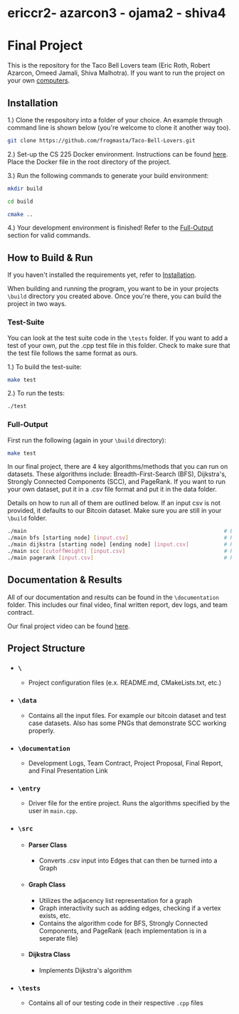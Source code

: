 # ericcr2- azarcon3 - ojama2 - shiva4
# Final Project 

This is the repository for the Taco Bell Lovers team (Eric Roth, Robert Azarcon, Omeed Jamali, Shiva Malhotra). If you want to run the project on your own [computers](https://github.com/frogmasta/Taco-Bell-Lovers#Installation).

## Installation

1.) Clone the respository into a folder of your choice. An example through command line is shown below (you're welcome to clone it another way too). 

```bash
git clone https://github.com/frogmasta/Taco-Bell-Lovers.git
```

2.) Set-up the CS 225 Docker environment. Instructions can be found [here](https://courses.engr.illinois.edu/cs225/fa2022/resources/own-machine/). Place the Docker file in the root directory of the project.

3.) Run the following commands to generate your build environment:
```bash
mkdir build
```

```bash
cd build
```

```bash
cmake ..
```

4.) Your development environment is finished! Refer to the [Full-Output](https://github.com/frogmasta/Taco-Bell-Lovers/edit/master/README.md#full-output)  section for valid commands.

## How to Build & Run

If you haven't installed the requirements yet, refer to [Installation](https://github.com/frogmasta/Taco-Bell-Lovers#Installation). 

When building and running the program, you want to be in your projects ```\build``` directory you created above. Once you're there, you can build the project in two ways.

### Test-Suite

You can look at the test suite code in the ```\tests``` folder. If you want to add a test of your own, put the .cpp test file in this folder. Check to make sure that the test file follows the same format as ours. 

1.) To build the test-suite: 
```bash
make test
```

2.) To run the tests:
```bash
./test
```

### Full-Output
First run the following (again in your ```\build``` directory):
```bash
make test
```

In our final project, there are 4 key algorithms/methods that you can run on datasets. These algorithms include: Breadth-First-Search (BFS), Dijkstra's, Strongly Connected Components (SCC), and PageRank. If you want to run your own dataset, put it in a .csv file format and put it in the data folder.

Details on how to run all of them are outlined below. If an input csv is not provided, it defaults to our Bitcoin dataset. Make sure you are still in your ```\build``` folder.

```bash 
./main                                                              # Executes every algorithm in the suite
./main bfs [starting node] [input.csv]                              # Runs BFS
./main dijkstra [starting node] [ending node] [input.csv]           # Runs Dijkstra's
./main scc [cutoffWeight] [input.csv]                               # Runs Strongly Connected Components
./main pagerank [input.csv]                                         # Runs PageRank
```

## Documentation & Results

All of our documentation and results can be found in the ```\documentation``` folder. This includes our final video, final written report, dev logs, and team contract.

Our final project video can be found [here](https://www.wevideo.com/view/2896674497).

## Project Structure

* ### ```\```
  * Project configuration files (e.x. README.md, CMakeLists.txt, etc.)
* ### ```\data```
  * Contains all the input files. For example our bitcoin dataset and test case datasets. Also has some PNGs that demonstrate SCC working properly.
* ### ```\documentation```
  * Development Logs, Team Contract, Project Proposal, Final Report, and Final Presentation Link
* ### ```\entry```
  * Driver file for the entire project. Runs the algorithms specified by the user in ```main.cpp```.
* ### ```\src```
  * #### Parser Class
    * Converts .csv input into Edges that can then be turned into a Graph
  * #### Graph Class
    * Utilizes the adjacency list representation for a graph
    * Graph interactivity such as adding edges, checking if a vertex exists, etc.
    * Contains the algorithm code for BFS, Strongly Connected Components, and PageRank (each implementation is in a seperate file)
  * #### Dijkstra Class
    * Implements Dijkstra's algorithm
* ### ```\tests```
  * Contains all of our testing code in their respective ```.cpp``` files
